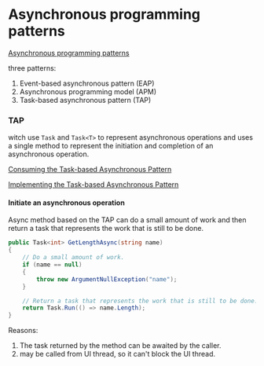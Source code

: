 # Asynchronous programming patterns

[Asynchronous programming patterns](https://learn.microsoft.com/en-us/dotnet/standard/asynchronous-programming-patterns/)

three patterns:

1. Event-based asynchronous pattern (EAP)
2. Asynchronous programming model (APM)
3. Task-based asynchronous pattern (TAP)

### TAP

witch use `Task` and `Task<T>` to represent asynchronous operations and  uses a single method to represent the initiation and completion of an asynchronous operation.

[Consuming the Task-based Asynchronous Pattern](https://learn.microsoft.com/en-us/dotnet/standard/asynchronous-programming-patterns/consuming-the-task-based-asynchronous-pattern)

[Implementing the Task-based Asynchronous Pattern](https://learn.microsoft.com/en-us/dotnet/standard/asynchronous-programming-patterns/implementing-the-task-based-asynchronous-pattern)

#### Initiate an asynchronous operation

Async method based on the TAP can do a small amount of work and then return a task that represents the work that is still to be done.

```csharp
public Task<int> GetLengthAsync(string name)
{
    // Do a small amount of work.
    if (name == null)
    {
        throw new ArgumentNullException("name");
    }

    // Return a task that represents the work that is still to be done.
    return Task.Run(() => name.Length);
}
```

Reasons:

1. The task returned by the method can be awaited by the caller.
2. may be called from UI thread, so it can't block the UI thread.

